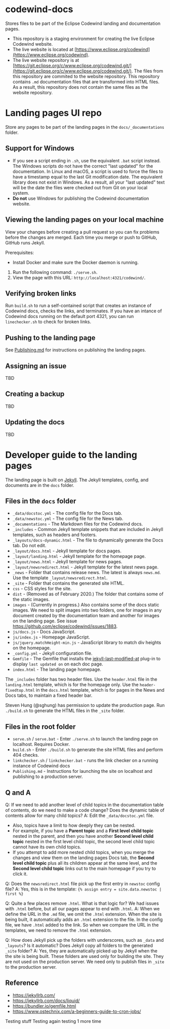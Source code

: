 # codewind-docs
Stores files to be part of the Eclipse Codewind landing and documentation pages. 

* This repository is a staging environment for creating the live Eclipse Codewind website.
* The live website is located at [https://www.eclipse.org/codewind](https://www.eclipse.org/codewind).
* The live website repository is at [https://git.eclipse.org/c/www.eclipse.org/codewind.git/](https://git.eclipse.org/c/www.eclipse.org/codewind.git/). The files from this repository are commited to the website repository. This repository contains `.md` documentation files that are transformed into HTML files. As a result, this repository does not contain the same files as the website repository.

# Landing pages UI repo
Store any pages to be part of the landing pages in the `docs/_documentations` folder.

## Support for Windows
- If you see a script ending in `.sh`, use the equivalent `.bat` script instead. The Windows scripts do not have the correct "last updated" for the documentation. In Linux and macOS, a script is used to force the files to have a timestamp equal to the last Git modification date. The equivalent library does not exist in Windows. As a result, all your "last updated" text will be the date the files were checked out from Git on your local system.
- **Do not** use Windows for publishing the Codewind documentation website.

## Viewing the landing pages on your local machine
View your changes before creating a pull request so you can fix problems before the changes are merged. Each time you merge or push to GitHub, GitHub runs Jekyll.

Prerequisites:
* Install Docker and make sure the Docker daemon is running.

1. Run the following command: `./serve.sh`.
2. View the page with this URL: `http://localhost:4321/codewind/`.

## Verifying broken links
Run `build.sh` to run a self-contained script that creates an instance of Codewind docs, checks the links, and terminates. If you have an intance of Codewind docs running on the default port 4321, you can run `linechecker.sh` to check for broken links.

## Pushing to the landing page
See [Publishing.md](https://github.com/eclipse/codewind-docs/blob/master/Publishing.md) for instructions on publishing the landing pages.

## Assigning an issue
TBD

## Creating a backup
TBD

## Updating the docs
TBD

# Developer guide to the landing pages
The landing page is built on [Jekyll](https://jekyllrb.com/). The Jekyll templates, config, and documents are in the `docs` folder.

## Files in the `docs` folder
* `_data/docstoc.yml` - The config file for the Docs tab.
* `_data/newstoc.yml` - The config file for the News tab.
* `_documentations` - The Markdown files for the Codewind docs.
* `_includes` - Common Jekyll template snippets that are included in Jekyll templates, such as headers and footers.
* `_layouts/docs-dynamic.html` - The file to dynamically generate the Docs tab. Do not edit.
* `_layout/docs.html` - Jekyll template for docs pages.
* `_layout/landing.html` - Jekyll template for the homepage page.
* `_layout/news.html` - Jekyll template for news pages.
* `_layout/newsredirect.html` - Jekyll template for the latest news page.
* `_news` - Folder that contains release news. The latest is always `news.md`. Use the template `_layout/newsredirect.html`.
* `_site` - Folder that contains the generated site HTML.  
* `css` - CSS styles for the site.
* `dist` - (Removed as of February 2020.) The folder that contains some of the static images.
* `images` - (Currently in progress.) Also contains some of the docs static images. We need to split images into two folders, one for images in any document created by the documentation team and another for images on the landing page. See issue https://github.com/eclipse/codewind/issues/1883.
* `js/docs.js` - Docs JavaScript.
* `js/index.js` - Homepage JavaScript.
* `js/jquery.matchHeight-min.js` - JavaScript library to match div heights on the homepage.
* `_config.yml` - Jekyll configuration file.
* `Gemfile` - The Gemfile that installs the [jekyll-last-modified-at](https://github.com/gjtorikian/jekyll-last-modified-at) plug-in to display `last updated on` on each doc page.
* `index.html` - The landing page homepage.

The `_includes` folder has two header files. Use the `header.html` file in the `landing.html` template, which is for the homepage only. Use the `header-fixedtop.html` in the `docs.html` template, which is for pages in the News and Docs tabs, to maintain a fixed header bar.

Steven Hung (@sghung) has permission to update the production page. Run `./build.sh` to generate the HTML files in the `_site` folder.

## Files in the root folder
* `serve.sh` / `serve.bat` - Enter `./serve.sh` to launch the landing page on localhost. Requires Docker.
* `build.sh` - Enter `./build.sh` to generate the site HTML files and perform 404 checks.
*  `linkchecker.sh` / `linkchecker.bat` - runs the link checker on a running instance of Codewind docs
* `Publishing.md` - Instructions for launching the site on localhost and publishing to a production server.

## Q and A
Q: If we need to add another level of child topics in the documentation table of contents, do we need to make a code change? Does the dynamic table of contents allow for many child topics?
A: Edit the `_data/docstoc.yml` file.
- Also, topics have a limit to how deeply they can be nested.
- For example, if you have a **Parent topic** and a **First level child topic** nested in the parent, and then you have another **Second level child topic** nested in the first level child topic, the second level child topic cannot have its own child topics.
- If you attempt to add more nested child topics, when you merge the changes and view them on the landing pages Docs tab, the **Second level child topic** plus all its children appear at the same level, and the **Second level child topic** links out to the main homepage if you try to click it.

Q: Does the `newsredirect.html` file pick up the first entry in `newstoc` config file? 
A: Yes, this is in the template: `{% assign entry = site.data.newstoc | first %}`

Q: Quite a few places remove `.html`. What is that logic for? We had issues with `.html` before, but all our pages appear to end with `.html`.
A: When we define the URL in the `.md` file, we omit the `.html` extension. When the site is being built, it automatically adds an `.html` extension to the file. In the config file, we have `.html` added to the link. So when we compare the URL in the templates, we need to remove the `.html` extension.

Q: How does Jekyll pick up the folders with underscores, such as `_data` and `_layouts`? Is it automatic? Does Jekyll copy all folders to the generated `_site` folder?
A: Yes, they are automatically picked up by Jekyll when the the site is being built. These folders are used only for building the site. They are not used on the production server. We need only to publish files in `_site` to the production server.

## Reference
* https://jekyllrb.com/
* https://jekyllrb.com/docs/liquid/
* https://bundler.io/gemfile.html
* https://www.ostechnix.com/a-beginners-guide-to-cron-jobs/

Testing stuff 
Testing again
testing 1 more time
